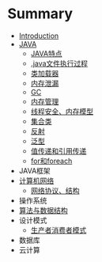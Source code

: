 # Summary

* [Introduction](README.md)
* [JAVA](chapter1.md)
  * [JAVA特点](chapter1/test.md)
  * [.java文件执行过程](chapter1/javawen-jian-zhi-xing-guo-cheng.md)
  * [类加载器](chapter1/lei-jia-zai-qi.md)
  * [内存泄漏](chapter1/nei-cun-xie-lou.md)
  * [GC](chapter1/gcyuan-li.md)
  * [内存管理](chapter1/nei-cun.md)
  * [线程安全、内存模型](chapter1/xian-cheng-an-quan.md)
  * [集合类](chapter1/ji-he-lei.md)
  * [反射](chapter1/fan-she.md)
  * [泛型](chapter1/fan-xing.md)
  * [值传递和引用传递](chapter1/zhi-chuan-di-he-yin-yong-chuan-di.md)
  * [for和foreach](chapter1/forhe-foreach.md)
* JAVA框架
* [计算机网络](javate-dian.md)
  * [网络协议、结构](javate-dian/iptcpudphttp.md)
* 操作系统
* [算法与数据结构](suan-fa-yu-shu-ju-jie-gou.md)
* 设计模式
  * [生产者消费者模式](sheng-chan-zhe-xiao-fei-zhe-mo-shi.md)
* 数据库
* 云计算


